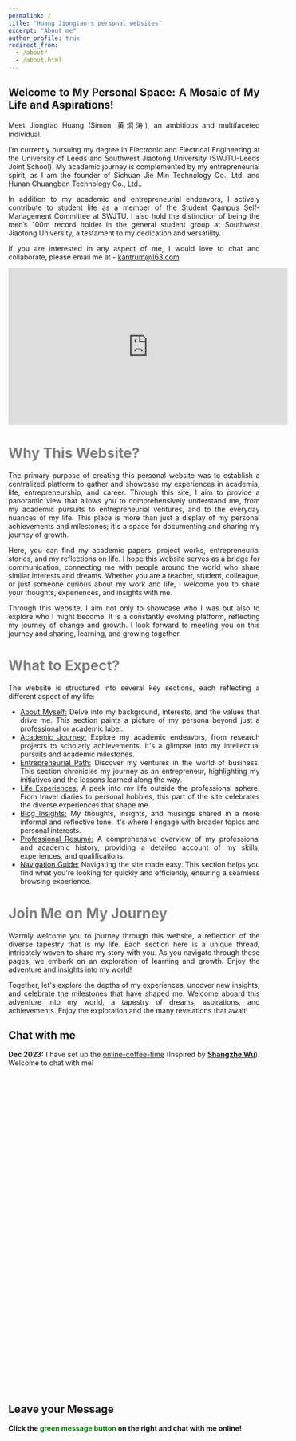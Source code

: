 ```yaml
---
permalink: /
title: "Huang Jiongtao's personal websites"
excerpt: "About me"
author_profile: true
redirect_from: 
  - /about/
  - /about.html
---
```


<style>
    .justify-text {
        text-align: justify;
        text-justify: inter-word;
    }
</style>

<div class="justify-text">
    <h2>Welcome to My Personal Space: A Mosaic of My Life and Aspirations!</h2>
    <p>Meet Jiongtao Huang (Simon, 黄炯涛), an ambitious and multifaceted individual.</p>
    <p>I’m currently pursuing my degree in Electronic and Electrical Engineering at the University of Leeds and Southwest Jiaotong University (SWJTU-Leeds Joint School). My academic journey is complemented by my entrepreneurial spirit, as I am the founder of Sichuan Jie Min Technology Co., Ltd. and Hunan Chuangben Technology Co., Ltd..</p>
    <p>In addition to my academic and entrepreneurial endeavors, I actively contribute to student life as a member of the Student Campus Self-Management Committee at SWJTU. I also hold the distinction of being the men’s 100m record holder in the general student group at Southwest Jiaotong University, a testament to my dedication and versatility.</p>
    <p>If you are interested in any aspect of me, I would love to chat and collaborate, please email me at - <a href="mailto:kantrum@163.com">kantrum@163.com</a></p>
</div>



<iframe width="560" height="315" src="https://www.youtube.com/embed/sTuIdhJDoX4" frameborder="0" allowfullscreen></iframe>
<br>


<span style="color: gray;">Why This Website?</span>
======
<div class="justify-text">
    <p>The primary purpose of creating this personal website was to establish a centralized platform to gather and showcase my experiences in academia, life, entrepreneurship, and career. Through this site, I aim to provide a panoramic view that allows you to comprehensively understand me, from my academic pursuits to entrepreneurial ventures, and to the everyday nuances of my life. This place is more than just a display of my personal achievements and milestones; it's a space for documenting and sharing my journey of growth.</p>
    <p>Here, you can find my academic papers, project works, entrepreneurial stories, and my reflections on life. I hope this website serves as a bridge for communication, connecting me with people around the world who share similar interests and dreams. Whether you are a teacher, student, colleague, or just someone curious about my work and life, I welcome you to share your thoughts, experiences, and insights with me.</p>
    <p>Through this website, I aim not only to showcase who I was but also to explore who I might become. It is a constantly evolving platform, reflecting my journey of change and growth. I look forward to meeting you on this journey and sharing, learning, and growing together.</p>
</div>






<span style="color: gray;">What to Expect?</span>
======
<div class="justify-text">
    <p>The website is structured into several key sections, each reflecting a different aspect of my life:</p>
    <ul>
        <li><a href="https://kantrum.github.io/huangjiongtao.github.io//publications/">About Myself:</a> Delve into my background, interests, and the values that drive me. This section paints a picture of my persona beyond just a professional or academic label.</li>
        <li><a href="https://kantrum.github.io/huangjiongtao.github.io//talks/">Academic Journey:</a> Explore my academic endeavors, from research projects to scholarly achievements. It's a glimpse into my intellectual pursuits and academic milestones.</li>
        <li><a href="https://kantrum.github.io/huangjiongtao.github.io//entrepreneurship/">Entrepreneurial Path:</a> Discover my ventures in the world of business. This section chronicles my journey as an entrepreneur, highlighting my initiatives and the lessons learned along the way.</li>
        <li><a href="https://kantrum.github.io/huangjiongtao.github.io//portfolio/">Life Experiences:</a> A peek into my life outside the professional sphere. From travel diaries to personal hobbies, this part of the site celebrates the diverse experiences that shape me.</li>
        <li><a href="https://kantrum.github.io/huangjiongtao.github.io//year-archive/">Blog Insights:</a> My thoughts, insights, and musings shared in a more informal and reflective tone. It's where I engage with broader topics and personal interests.</li>
        <li><a href="https://kantrum.github.io/huangjiongtao.github.io//cv/">Professional Resumé:</a> A comprehensive overview of my professional and academic history, providing a detailed account of my skills, experiences, and qualifications.</li>
        <li><a href="https://kantrum.github.io/huangjiongtao.github.io//markdown/">Navigation Guide:</a> Navigating the site made easy. This section helps you find what you're looking for quickly and efficiently, ensuring a seamless browsing experience.</li>
    </ul>
</div>





<span style="color: gray;">Join Me on My Journey</span>
======
<div class="justify-text">
    <p> Warmly welcome you to journey through this website, a reflection of the diverse tapestry that is my life. Each section here is a unique thread, intricately woven to share my story with you. As you navigate through these pages, we embark on an exploration of learning and growth. Enjoy the adventure and insights into my world!</p>
    <p>Together, let's explore the depths of my experiences, uncover new insights, and celebrate the milestones that have shaped me. Welcome aboard this adventure into my world, a tapestry of dreams, aspirations, and achievements. Enjoy the exploration and the many revelations that await!</p>
</div>



<html>
<head>
    <title>Chat with Me</title>
</head>
<body>
<h2>Chat with me</h2>
<div class="justify-text">
    <p><strong>Dec 2023:</strong> I have set up the <a href="https://calendly.com/huangjiongtao/30min">online-coffee-time</a> (Inspired by <strong><a href="https://elliottwu.com/">Shangzhe Wu</a></strong>). Welcome to chat with me!</p>
</div>
<div class="calendly-inline-widget" data-url="https://calendly.com/huangjiongtao/30min" style="min-width:320px;height:630px;"></div>
<script type="text/javascript" src="https://assets.calendly.com/assets/external/widget.js" async></script>
</body>
</html>





<html>
<head>
    <title>Leave your Message</title>
</head>
<body>
<h2>Leave your Message</h2>
<div class="justify-text">
    <p><strong>Click the <span style="color: green;">green message button</span> on the right and chat with me online!</strong></p>
</div>



<html lang="en">
<head>
    <meta charset="UTF-8">
    <meta name="viewport" content="width=device-width, initial-scale=1.0">
    <title>Leave your Message</title>
</head>
<body>
    <script type="text/javascript">
    var Tawk_API=Tawk_API||{}, Tawk_LoadStart=new Date();
    (function(){
    var s1=document.createElement("script"),s0=document.getElementsByTagName("script")[0];
    s1.async=true;
    s1.src='https://embed.tawk.to/65859b0e70c9f2407f8294fd/1hi8ubccg';
    s1.charset='UTF-8';
    s1.setAttribute('crossorigin','*');
    s0.parentNode.insertBefore(s1,s0);
    })();
    </script>
</body>
</html>

